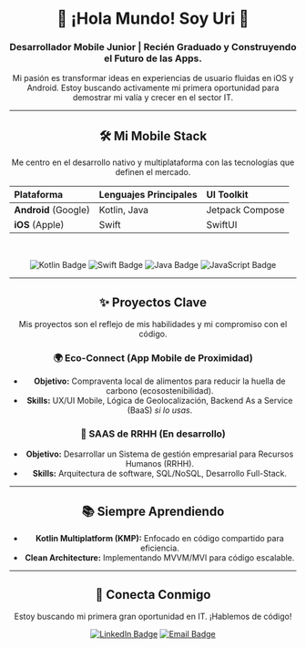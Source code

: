 <div align="center">

  # 👋 ¡Hola Mundo! Soy Uri 🚀
  
  ### Desarrollador Mobile Junior | Recién Graduado y Construyendo el Futuro de las Apps.
  
  <p>Mi pasión es transformar ideas en experiencias de usuario fluidas en iOS y Android. Estoy buscando activamente mi primera oportunidad para demostrar mi valía y crecer en el sector IT.</p>

  ---
  
  ## 🛠️ Mi Mobile Stack
  
  Me centro en el desarrollo nativo y multiplataforma con las tecnologías que definen el mercado.
  
  | Plataforma | Lenguajes Principales | UI Toolkit |
  | :--- | :--- | :--- |
  | **Android** (Google) | Kotlin, Java | Jetpack Compose |
  | **iOS** (Apple) | Swift | SwiftUI |
  
  <br>
  
  <p>
    <img src="https://img.shields.io/badge/Kotlin-0095D5?style=for-the-badge&logo=kotlin&logoColor=white" alt="Kotlin Badge"/>
    <img src="https://img.shields.io/badge/Swift-FA7343?style=for-the-badge&logo=swift&logoColor=white" alt="Swift Badge"/>
    <img src="https://img.shields.io/badge/Java-007396?style=for-the-badge&logo=java&logoColor=white" alt="Java Badge"/>
    <img src="https://img.shields.io/badge/JavaScript-F7DF1E?style=for-the-badge&logo=javascript&logoColor=black" alt="JavaScript Badge"/>
    </p>

  ---

  ## ✨ Proyectos Clave
  
  Mis proyectos son el reflejo de mis habilidades y mi compromiso con el código.
  
  ### 🌍 Eco-Connect (App Mobile de Proximidad)
  * **Objetivo:** Compraventa local de alimentos para reducir la huella de carbono (ecosostenibilidad).
  * **Skills:** UX/UI Mobile, Lógica de Geolocalización, Backend As a Service (BaaS) *si lo usas*.
  
  ### 🏢 SAAS de RRHH (En desarrollo)
  * **Objetivo:** Desarrollar un Sistema de gestión empresarial para Recursos Humanos (RRHH).
  * **Skills:** Arquitectura de software, SQL/NoSQL, Desarrollo Full-Stack.

  ---
  
  ## 📚 Siempre Aprendiendo
  
  * **Kotlin Multiplatform (KMP):** Enfocado en código compartido para eficiencia.
  * **Clean Architecture:** Implementando MVVM/MVI para código escalable.

  ---
  
  ## 💬 Conecta Conmigo
  
  Estoy buscando mi primera gran oportunidad en IT. ¡Hablemos de código!
  
  <p>
    <a href="https://www.linkedin.com/in/oriol-estero-354899295/"><img src="https://img.shields.io/badge/LinkedIn-0077B5?style=for-the-badge&logo=linkedin&logoColor=white" alt="LinkedIn Badge"/></a>
    <a href="mailto:[oriolestero@gmail.com]"><img src="https://img.shields.io/badge/Email-D14836?style=for-the-badge&logo=gmail&logoColor=white" alt="Email Badge"/></a>
  </p>
  
</div>
